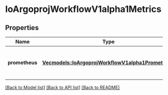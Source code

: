 # IoArgoprojWorkflowV1alpha1Metrics

## Properties

Name | Type | Description | Notes
------------ | ------------- | ------------- | -------------
**prometheus** | [**Vec<models::IoArgoprojWorkflowV1alpha1Prometheus>**](io.argoproj.workflow.v1alpha1.Prometheus.md) | Prometheus is a list of prometheus metrics to be emitted | 

[[Back to Model list]](../README.md#documentation-for-models) [[Back to API list]](../README.md#documentation-for-api-endpoints) [[Back to README]](../README.md)


